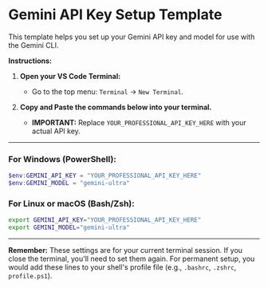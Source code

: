 # Gemini API Key Setup Template

This template helps you set up your Gemini API key and model for use with the Gemini CLI.

**Instructions:**

1.  **Open your VS Code Terminal:**
    - Go to the top menu: `Terminal` -> `New Terminal`.

2.  **Copy and Paste the commands below into your terminal.**
    - **IMPORTANT:** Replace `YOUR_PROFESSIONAL_API_KEY_HERE` with your actual API key.

---

### For Windows (PowerShell):

```powershell
$env:GEMINI_API_KEY = "YOUR_PROFESSIONAL_API_KEY_HERE"
$env:GEMINI_MODEL = "gemini-ultra"
```

### For Linux or macOS (Bash/Zsh):

```bash
export GEMINI_API_KEY="YOUR_PROFESSIONAL_API_KEY_HERE"
export GEMINI_MODEL="gemini-ultra"
```

---

**Remember:** These settings are for your current terminal session. If you close the terminal, you'll need to set them again. For permanent setup, you would add these lines to your shell's profile file (e.g., `.bashrc`, `.zshrc`, `profile.ps1`).
